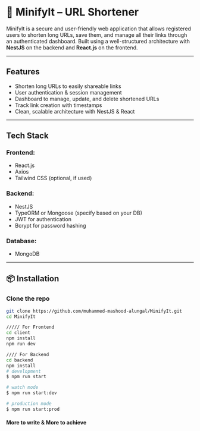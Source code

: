 # 🔗 MinifyIt – URL Shortener

MinifyIt is a secure and user-friendly web application that allows registered users to shorten long URLs, save them, and manage all their links through an authenticated dashboard. Built using a well-structured architecture with **NestJS** on the backend and **React.js** on the frontend.

---

##  Features

- Shorten long URLs to easily shareable links
- User authentication & session management
- Dashboard to manage, update, and delete shortened URLs
- Track link creation with timestamps
- Clean, scalable architecture with NestJS & React

---

## Tech Stack

### Frontend:
- React.js
- Axios
- Tailwind CSS (optional, if used)

### Backend:
- NestJS
- TypeORM or Mongoose (specify based on your DB)
- JWT for authentication
- Bcrypt for password hashing

### Database:
- MongoDB

---

## 📦 Installation

### Clone the repo
```bash
git clone https://github.com/muhammed-mashood-alungal/MinifyIt.git
cd MinifyIt

///// For Frontend
cd client
npm install
npm run dev

//// For Backend
cd backend
npm install
# development
$ npm run start

# watch mode
$ npm run start:dev

# production mode
$ npm run start:prod
```
#### More to write &  More to achieve

